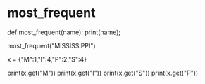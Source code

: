 # most_frequent
def most_frequent(name):
    print(name);

most_frequent("MISSISSIPPI")

x = {"M":1,"I":4,"P":2,"S":4}

print(x.get("M"))
print(x.get("I"))
print(x.get("S"))
print(x.get("P"))



